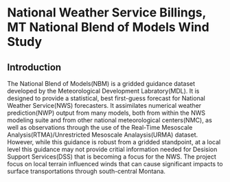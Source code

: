 # National Weather Service Billings, MT National Blend of Models Wind Study

## Introduction

The National Blend of Models(NBM) is a gridded guidance dataset developed by the Meteorological Development Labratory(MDL). It is designed to provide a statistical,  best first-guess forecast for National Weather Service(NWS) forecasters. It assimilates numerical weather prediction(NWP) output from many models, both from within the NWS modeling suite and from other national meteorological centers(NMC), as well as observations through the use of the Real-Time Mesoscale Analysis(RTMA)/Unrestricted Mesoscale Analaysis(URMA) dataset. However, while this guidance is robust from a gridded standpoint, at a local level this guidance may not provide critial information needed for Desision Support Services(DSS) that is becoming a focus for the NWS. The project focus on local terrain influenced winds that can cause significant impacts to surface transportations through south-central Montana. 